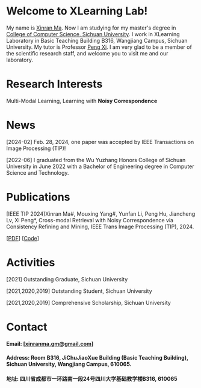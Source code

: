 # Welcome to XLearning Lab! 

My name is [Xinran Ma](https://allenHearst.github.io/maxinran.github.io/). Now I am studying for my master's degree in [College of Computer Science, Sichuan University](https://cs.scu.edu.cn/).
I work in XLearning Laboratory in Basic Teaching Building B316, Wangjiang Campus, Sichuan University. My tutor is Professor [Peng Xi](https://pengxi.me/).
I am very glad to be a member of the scientific research staff, and welcome you to visit me and our laboratory.

# Research Interests


Multi-Modal Learning, Learning with **Noisy Correspondence**








# News



[2024-02] Feb. 28, 2024, one paper was accepted by IEEE Transactions on Image Processing (TIP)! 

[2022-06] I graduated from the Wu Yuzhang Honors College of Sichuan University in June 2022 with a Bachelor of Engineering degree in Computer Science and Technology.






# Publications


[IEEE TIP 2024]Xinran Ma#, Mouxing Yang#, Yunfan Li, Peng Hu, Jiancheng Lv, Xi Peng*, Cross-modal Retrieval with Noisy Correspondence via Consistency Refining and Mining, IEEE Trans Image Processing (TIP), 2024.

[[PDF](http://pengxi.me/wp-content/uploads/2024/03/pengxime-online.pdf)] [[Code](https://github.com/XLearning-SCU/2024-TIP-CREAM/)] 








# Activities





[2021] Outstanding Graduate, Sichuan University  

[2021,2020,2019] Outstanding Student, Sichuan University 

[2021,2020,2019] Comprehensive Scholarship, Sichuan University





# Contact

#### Email: [xinranma.gm@gmail.com]
#### Address: Room B316, JiChuJiaoXue Building (Basic Teaching Building), Sichuan University, Wangjiang Campus, 610065.
#### 地址: 四川省成都市一环路南一段24号四川大学基础教学楼B316, 610065
